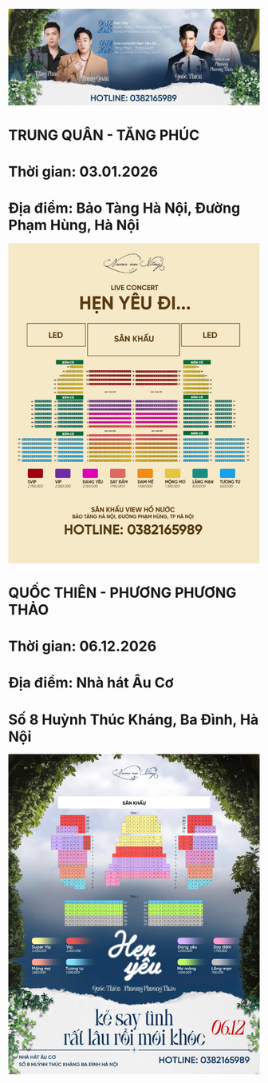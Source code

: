 ![poster](./poster1.jpg)
# TRUNG QUÂN - TĂNG PHÚC
# Thời gian: 03.01.2026
# Địa điểm: Bảo Tàng Hà Nội, Đường Phạm Hùng, Hà Nội
![sodosankhau](./henyeudi1.jpg)
# QUỐC THIÊN - PHƯƠNG PHƯƠNG THẢO
# Thời gian: 06.12.2026
# Địa điểm: Nhà hát Âu Cơ
# Số 8 Huỳnh Thúc Kháng, Ba Đình, Hà Nội
![sodosankhau](./henyeu1.jpg)

